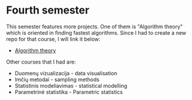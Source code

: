 # Fourth semester
This semester features more projects. One of them is "Algorithm theory" which is oriented in finding fastest algorithms. Since I had to create a new repo for that course, I will link it below:
* [Algorithm theory](https://github.com/iLoveCepelinai/Algoritmu-teorija)

Other courses that I had are:
* Duomenų vizualizacija - data visualisation
* Imčių metodai - sampling methods
* Statistinis modeliavimas - statistical modelling
* Parametrinė statistika - Parametric statistics
